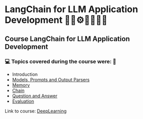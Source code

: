 # LangChain for LLM Application Development 🤖🎲⚙️🤯👨🏻‍💻
## Course LangChain for LLM Application Development
### 💻 Topics covered during the course were: 🚀

- Introduction
- [Models, Prompts and Output Parsers](https://github.com/romulovieira777/Langchain_for_LLM_Application_Development/tree/main/01_Models_Prompts_and_Output_Parsers)
- [Memory](https://github.com/romulovieira777/Langchain_for_LLM_Application_Development/tree/main/02_Memory)
- [Chain](https://github.com/romulovieira777/Langchain_for_LLM_Application_Development/tree/main/03_Chain)
- [Question and Answer](https://github.com/romulovieira777/Langchain_for_LLM_Application_Development/tree/main/04_Question_and_Answer)
- [Evaluation](https://github.com/romulovieira777/Langchain_for_LLM_Application_Development/tree/main/05_Evaluation)

Link to course: [DeepLearning](https://www.deeplearning.ai/short-courses/langchain-for-llm-application-development/)